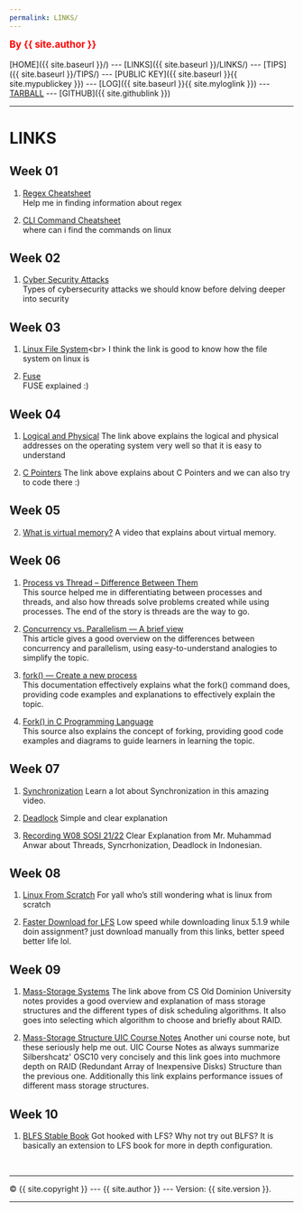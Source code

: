 ```yaml
---
permalink: LINKS/
---
```

<span style="color:red; font-weight:bold; font-size:larger;">By {{ site.author }}</span>
<br><br>
[HOME]({{ site.baseurl }}/) ---
[LINKS]({{ site.baseurl }}/LINKS/) ---
[TIPS]({{ site.baseurl }}/TIPS/) ---
[PUBLIC KEY]({{ site.baseurl }}{{ site.mypublickey }}) ---
[LOG]({{ site.baseurl }}{{ site.myloglink }}) ---
[TARBALL](SandBox/cbkadal.tar.xz) ---
[GITHUB]({{ site.githublink }})
<br>
<hr>

# LINKS

## Week 01
1. [Regex Cheatsheet](https://www.cheatography.com/davechild/cheat-sheets/regular-expressions/)<br>
Help me in finding information about regex

2. [CLI Command Cheatsheet](https://www.cheatography.com/davechild/cheat-sheets/linux-command-line/)<br>
where can i find the commands on linux

## Week 02
1. [Cyber Security Attacks](https://www.datto.com/blog/common-types-of-cyber-security-attacks)<br>
Types of cybersecurity attacks we should know before delving deeper into security

## Week 03
1. [Linux File System](https://www.javatpoint.com/linux-file-system#:~:text=A%20Linux%20file%20system%20is,partition%20contains%20a%20file%20system.)<br>
I think the link is good to know how the file system on linux is

2. [Fuse](https://www.kernel.org/doc/html/latest/filesystems/fuse.html)<br>
FUSE explained :)

## Week 04
1. [Logical and Physical](https://www.geeksforgeeks.org/logical-and-physical-address-in-operating-system/)
The link above explains the logical and physical addresses on the operating system very well so that it is easy to understand

2. [C Pointers](https://www.w3schools.com/c/c_pointers.php)
The link above explains about C Pointers and we can also try to code there :)

## Week 05
2. [What is virtual memory?](https://youtu.be/2quKyPnUShQ)
A video that explains about virtual memory.

## Week 06
1. [Process vs Thread – Difference Between Them](https://www.guru99.com/difference-between-process-and-thread.html)<br>
This source helped me in differentiating between processes and threads, and also how threads solve problems created while using processes. The end of the story is threads are the way to go.

2. [Concurrency vs. Parallelism — A brief view](https://medium.com/@itIsMadhavan/concurrency-vs-parallelism-a-brief-review-b337c8dac350)<br>
This article gives a good overview on the differences between concurrency and parallelism, using easy-to-understand analogies to simplify the topic.

3. [fork() — Create a new process](https://www.ibm.com/docs/en/zos/2.3.0?topic=functions-fork-create-new-process)<br>
This documentation effectively explains what the fork() command does, providing code examples and explanations to effectively explain the topic.

4. [Fork() in C Programming Language](https://www.section.io/engineering-education/fork-in-c-programming-language/)<br>
This source also explains the concept of forking, providing good code examples and diagrams to guide learners in learning the topic.

## Week 07
1. [Synchronization](https://www.youtube.com/watch?v=ph2awKa8r5Y)
Learn a lot about Synchronization in this amazing video.

2. [Deadlock](https://www.youtube.com/watch?v=FVmwvZNQgt0)
Simple and clear explanation

3. [Recording W08 SOSI 21/22](https://www.youtube.com/watch?v=Z5D3z3AzXII)
Clear Explanation from Mr. Muhammad Anwar about Threads, Syncrhonization, Deadlock in Indonesian.

## Week 08
1. [Linux From Scratch](https://www.linuxfromscratch.org/)
For yall who’s still wondering what is linux from scratch

2. [Faster Download for LFS](https://ftp.osuosl.org/pub/lfs/lfs-packages/11.2/)
Low speed while downloading linux 5.1.9 while doin assignment? just download manually from this links, better speed better life lol.

## Week 09
1. [Mass-Storage Systems](https://www.cs.odu.edu/~price/cs471/public_html/spring17/lectures/MassStorage.htm)
The link above from CS Old Dominion University notes provides a good overview and explanation of mass storage structures and the different types of disk scheduling algorithms. It also goes into selecting which algorithm to choose and briefly about RAID.

2. [Mass-Storage Structure UIC Course Notes](https://www.cs.uic.edu/~jbell/CourseNotes/OperatingSystems/10_MassStorage.html)
Another uni course note, but these seriously help me out. UIC Course Notes as always summarize Silbershcatz' OSC10 very concisely and this link goes into muchmore depth on RAID (Redundant Array of Inexpensive Disks) Structure than the previous one. Additionally this link explains performance issues of different mass storage structures.

## Week 10
1. [BLFS Stable Book](https://www.linuxfromscratch.org/blfs/view/stable-systemd/)
Got hooked with LFS? Why not try out BLFS? It is basically an extension to LFS book for more in depth configuration.

<br>
<hr>
&copy; {{ site.copyright }} --- {{ site.author }} --- Version: {{ site.version }}.
<hr>
<br>


























